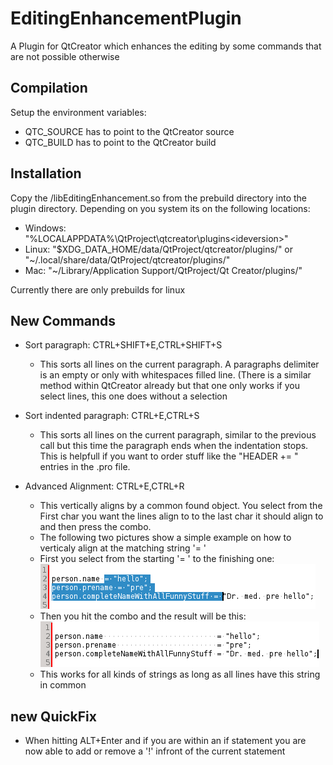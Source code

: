 # EditingEnhancementPlugin
A Plugin for QtCreator which enhances the editing by some commands that are not possible otherwise

## Compilation
Setup the environment variables:
* QTC_SOURCE has to point to the QtCreator source
* QTC_BUILD has to point to the QtCreator build

## Installation
Copy the <ideversion>/libEditingEnhancement.so from the prebuild directory into the plugin directory. Depending on you system its on the following locations:
* Windows: "%LOCALAPPDATA%\QtProject\qtcreator\plugins\<ideversion>"
* Linux: "$XDG_DATA_HOME/data/QtProject/qtcreator/plugins/<ideversion>" or "~/.local/share/data/QtProject/qtcreator/plugins/<ideversion>"
* Mac: "~/Library/Application Support/QtProject/Qt Creator/plugins/<ideversion>"

Currently there are only prebuilds for linux

## New Commands
* Sort paragraph: CTRL+SHIFT+E,CTRL+SHIFT+S
  * This sorts all lines on the current paragraph. A paragraphs delimiter is an empty or only with whitespaces filled line. (There is a similar method within QtCreator already but that one only works if you select lines, this one does
without a selection

* Sort indented paragraph: CTRL+E,CTRL+S
  * This sorts all lines on the current paragraph, similar to the previous call but this time the paragraph ends when the indentation stops. This is helpfull if you want to order stuff like the "HEADER += \" entries in the .pro file.

* Advanced Alignment: CTRL+E,CTRL+R
  * This vertically aligns by a common found object. You select from the First char you want the lines align to to the last char it should align to and then press the combo.
  * The following two pictures show a simple example on how to verticaly align at the matching string '= '
  * First you select from the starting '= ' to the finishing one: <br/>
    ![Selection for alignment](https://github.com/CMon/EditingEnhancementPlugin/blob/master/doc/markingBeforeSpecialAlignment.png)
  * Then you hit the combo and the result will be this: <br/>
    ![After the alignment happened](https://github.com/CMon/EditingEnhancementPlugin/blob/master/doc/afterSpecialAlignment.png)
  * This works for all kinds of strings as long as all lines have this string in common

## new QuickFix
* When hitting ALT+Enter and if you are within an if statement you are now able to add or remove a '!' infront of the current statement

